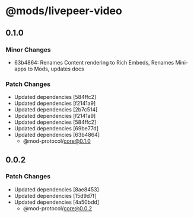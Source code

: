# @mods/livepeer-video

## 0.1.0

### Minor Changes

- 63b4864: Renames Content rendering to Rich Embeds, Renames Mini-apps to Mods, updates docs

### Patch Changes

- Updated dependencies [584ffc2]
- Updated dependencies [f2141a9]
- Updated dependencies [2b7c514]
- Updated dependencies [f2141a9]
- Updated dependencies [584ffc2]
- Updated dependencies [69be77d]
- Updated dependencies [63b4864]
  - @mod-protocol/core@0.1.0

## 0.0.2

### Patch Changes

- Updated dependencies [8ae8453]
- Updated dependencies [15d9d7f]
- Updated dependencies [4a50bdd]
  - @mod-protocol/core@0.0.2
